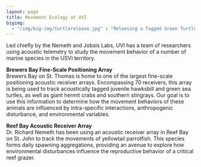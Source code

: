 ```yaml
---
layout: page
title: Movement Ecology at UVI
bigimg:
  - "/img/big-img/turtlerelease.jpg" : "Releasing a Tagged Green Turtle - Do Not Handle Turtles w/o Proper Permits"
---
```


Led chiefly by the Nemeth and Jobsis Labs, UVI has a team of researchers using acoustic telemetry to study the movement behavior of a number of marine species in the USVI territory.  

**Brewers Bay Fine-Scale Positioning Array**  
Brewers Bay on St. Thomas is home to one of the largest fine-scale positioning acoustic receiver arrays. Encompassing 70 receivers, this array is being used to track acoustically tagged juvenile hawksbill and green sea turtles, as well as giant hermit crabs and southern stingrays. Our goal is to use this information to determine how the movement behaviors of these animals are influenced by intra-specific interactions, anthropogenic disturbance, and environmental variables.

**Reef Bay Acoustic Receiver Array**  
Dr. Richard Nemeth has been using an acoustic receiver array in Reef Bay on St. John to track the movements of yellowtail parrotfish. This species forms daily spawning aggregations, providing an avenue to explore how environmental disturbances influence the reproductive behavior of a critical reef grazer.  

